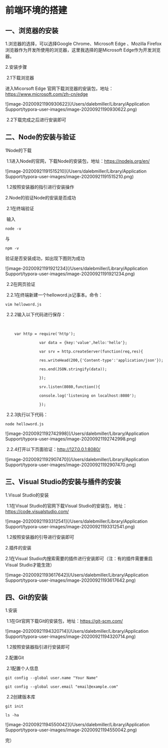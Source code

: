 # 						前端环境的搭建

## 一、浏览器的安装

1.浏览器的选择，可以选择Google Chrome、Microsoft Edge 、Mozilla Firefox浏览器作为开发所使用的浏览器，这里我选择的是Microsoft Edge作为开发浏览器。

2.安装步骤

​	2.1下载浏览器

进入Micorsoft Edge 官网下载浏览器的安装包，地址：https://www.microsoft.com/zh-cn/edge

![image-20200921190930622](/Users/dalebmiller/Library/Application Support/typora-user-images/image-20200921190930622.png)

​	2.2下载完成之后进行安装即可



## 二、Node的安装与验证

1Node的下载

​	1.1进入Node的官网，下载Node的安装包，地址：https://nodejs.org/en/

![image-20200921191515210](/Users/dalebmiller/Library/Application Support/typora-user-images/image-20200921191515210.png)

​	1.2按照安装器的指引进行安装操作



2.Node的验证Node的安装是否成功

​	2.1在终端验证

​			输入

```
node -v
```

与

```
npm -v
```

验证是否安装成功，如出现下图则为成功

![image-20200921191921234](/Users/dalebmiller/Library/Application Support/typora-user-images/image-20200921191921234.png)

​	2.2在网页验证

​			2.2.1在终端新建一个helloword.js记事本。命令：

```
vim helloword.js 
```

​			2.2.2输入以下代码进行保存：

​			

```
	var http = require('http');

​				var data = {key:'value',hello:'hello'};

​				var srv = http.createServer(function(req,res){

​				res.writeHead(200,{'Content-type':'application/json'});

​				res.end(JSON.stringify(data));

​				});

​				srv.listen(8080,function(){

​				console.log('listening on localhost:8080');

​				});
```



​	2.2.3执行以下代码：

```
node helloword.js
```

![image-20200921192742998](/Users/dalebmiller/Library/Application Support/typora-user-images/image-20200921192742998.png)



​	2.2.4打开以下页面验证：http://127.0.0.1:8080/

![image-20200921192907470](/Users/dalebmiller/Library/Application Support/typora-user-images/image-20200921192907470.png)





## 三、Visual Studio的安装与插件的安装

1.Visual Studio的安装

​	1.1在Visual Studio的官网下载Visual Studio的安装包，地址：https://code.visualstudio.com/

![image-20200921193312541](/Users/dalebmiller/Library/Application Support/typora-user-images/image-20200921193312541.png)

​	1.2按照安装器的引导进行安装即可 

2.插件的安装

  2.1在Visual Studio内搜索需要的插件进行安装即可（注：有的插件需要重启Visual Studio才能生效）

![image-20200921193617642](/Users/dalebmiller/Library/Application Support/typora-user-images/image-20200921193617642.png)



## 四、Git的安装

1.安装

​	1.1在Git官网下载Git的安装包，地址：https://git-scm.com/

![image-20200921194320714](/Users/dalebmiller/Library/Application Support/typora-user-images/image-20200921194320714.png)

​	1.2按照安装器指引进行安装即可

2.配置Git

​	2.1配置个人信息

```
git config --global user.name "Your Name" 

git config --global user.email "email@example.com"
```

​	2.2创建版本库

```
git init 

ls -ha
```

![image-20200921194550042](/Users/dalebmiller/Library/Application Support/typora-user-images/image-20200921194550042.png)



完）
